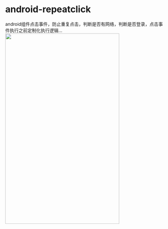 # android-repeatclick
android组件点击事件，防止重复点击，判断是否有网络，判断是否登录，点击事件执行之前定制化执行逻辑...
<img src="https://github.com/yipianfengye/android-repeatclick/blob/master/images/test.gif" width="360dp" height="600dp">
